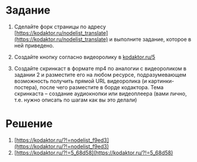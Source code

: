 # Задание

1. Сделайте форк страницы по адресу [https://kodaktor.ru/nodelist_translate](https://kodaktor.ru/nodelist_translate) и выполните задание, которое в ней приведено. 

2. Создайте кнопку согласно видеоролику в [kodaktor.ru/5](kodaktor.ru/5)

3. Создайте скринкаст в формате mp4 по аналогии с видеороликом в задании 2 и разместите его на любом ресурсе, подразумевающем возможность получить прямой URL видеоролика (и картинки-постера), после чего разместите в борде кодактора. Тема скринкаста – создание аудиокнопки или видеоплеера (вами лично, т.е. нужно описать по шагам как вы это делали)


# Решение

1. [https://kodaktor.ru/?!=nodelist_f9ed3](https://kodaktor.ru/?!=nodelist_f9ed3)
2. [https://kodaktor.ru/?!=5_68d58](https://kodaktor.ru/?!=5_68d58)
